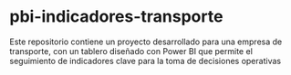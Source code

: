 # pbi-indicadores-transporte
Este repositorio contiene un proyecto desarrollado para una empresa de transporte, con un tablero diseñado con Power BI que permite el seguimiento de indicadores clave para la toma de decisiones operativas
